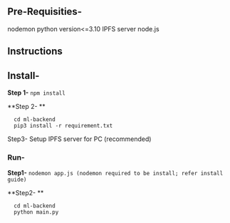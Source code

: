 ## Pre-Requisities-
nodemon
python version<=3.10
IPFS server
node.js

## Instructions

## Install-
**Step 1-** ```npm install```

**Step 2- **
```
  cd ml-backend
  pip3 install -r requirement.txt
```

Step3- 
  Setup IPFS server for PC (recommended)

### Run- 
**Step1-** ```nodemon app.js (nodemon required to be install; refer install guide)```

**Step2- **
```
  cd ml-backend
  python main.py
```
